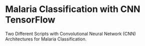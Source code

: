 # Malaria Classification with CNN TensorFlow
Two Different Scripts with Convolutional Neural Network (CNN) Architectures for Malaria Classification. 
